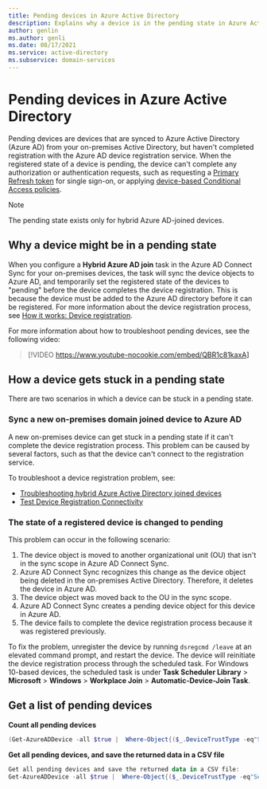 ```yaml
---
title: Pending devices in Azure Active Directory
description: Explains why a device is in the pending state in Azure Active Directory.
author: genlin
ms.author: genli
ms.date: 08/17/2021
ms.service: active-directory
ms.subservice: domain-services
---
```

# Pending devices in Azure Active Directory

Pending devices are devices that are synced to Azure Active Directory (Azure AD) from your on-premises Active Directory, but haven't completed registration with the Azure AD device registration service. When the registered state of a device is pending, the device can't complete any authorization or authentication requests, such as requesting a [Primary Refresh token](/azure/active-directory/devices/concept-primary-refresh-token) for single sign-on, or applying [device-based Conditional Access policies](/mem/intune/protect/create-conditional-access-intune).

> [!NOTE]
> The pending state exists only for hybrid Azure AD-joined devices.

## Why a device might be in a pending state

When you configure a **Hybrid Azure AD join** task in the Azure AD Connect Sync for your on-premises devices, the task will sync the device objects to Azure AD, and temporarily set the registered state of the devices to "pending" before the device completes the device registration. This is because the device must be added to the Azure AD directory before it can be registered. For more information about the device registration process, see [How it works: Device registration](/azure/active-directory/devices/device-registration-how-it-works#hybrid-azure-ad-joined-in-managed-environments).

For more information about how to troubleshoot pending devices, see the following video:

> [!VIDEO https://www.youtube-nocookie.com/embed/QBR1c81kaxA]

## How a device gets stuck in a pending state

There are two scenarios in which a device can be stuck in a pending state.

### Sync a new on-premises domain joined device to Azure AD

A new on-premises device can get stuck in a pending state if it can't complete the device registration process. This problem can be caused by several factors, such as that the device can't connect to the registration service.

To troubleshoot a device registration problem, see:

- [Troubleshooting hybrid Azure Active Directory joined devices](/azure/active-directory/devices/troubleshoot-hybrid-join-windows-current)
- [Test Device Registration Connectivity](/samples/azure-samples/testdeviceregconnectivity/testdeviceregconnectivity/)

### The state of a registered device is changed to pending

This problem can occur in the following scenario:

1. The device object is moved to another organizational unit (OU) that isn't in the sync scope in Azure AD Connect Sync.
1. Azure AD Connect Sync recognizes this change as the device object being deleted in the on-premises Active Directory. Therefore, it deletes the device in Azure AD.
1. The device object was moved back to the OU in the sync scope.
1.  Azure AD Connect Sync creates a pending device object for this device in Azure AD.
1. The device fails to complete the device registration process because it was registered previously.

To fix the problem, unregister the device by running `dsregcmd /leave` at an elevated command prompt, and restart the device. The device will reinitiate the device registration process through the scheduled task. For Windows 10-based devices, the scheduled task is under **Task Scheduler Library** > **Microsoft** > **Windows** > **Workplace Join** > **Automatic-Device-Join Task**.

## Get a list of pending devices

**Count all pending devices**

```powershell
(Get-AzureADDevice -all $true |  Where-Object{($_.DeviceTrustType -eq"ServerAd") -and ($_.ProfileType -ne"RegisteredDevice") -and (-not $_.AlternativeSecurityIds)}).count
```

**Get all pending devices, and save the returned data in a CSV file**
 
 ```powershell
Get all pending devices and save the returned data in a CSV file:
Get-AzureADDevice -all $true |  Where-Object{($_.DeviceTrustType -eq"ServerAd") -and ($_.ProfileType -ne"RegisteredDevice") -and (-not $_.AlternativeSecurityIds)} | select-object -Property AccountEnabled, ObjectId, DeviceId, DisplayName, DeviceOSType, DeviceOSVersion, DeviceTrustType | export-csv pendingdevicelist-summary.csv -NoTypeInformation
```
